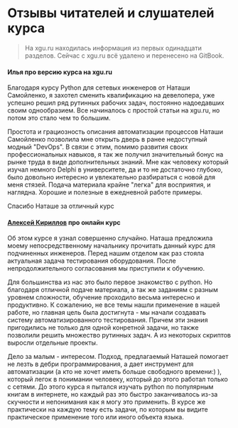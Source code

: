 # Отзывы читателей и слушателей курса

> На xgu.ru находилась информация из первых одинадцати разделов. Сейчас с xgu.ru всё удалено и перенесено на GitBook.

#### Илья про версию курса на xgu.ru

Благодаря курсу Python для сетевых инженеров от Наташи Самойленко, я захотел сменить квалификацию на девелопера, уже успешно решил ряд рутинных рабочих задач, постоянно надоедавших своим однообразием.
Все начиналось с простой статьи на xgu.ru, но потом это стало чем то большим.

Простота и грациозность описания автоматизации процессов Наташи Самойленко позволила мне открыть дверь в ранее недоступный  модный "DevOps".
В связи с этим, помимо развития своих профессиональных навыков, я так же получил значительный бонус на рынке труда в виде дополнительных знаний.
Мне как человеку который изучал немного Delphi в университете, да и то не достаточно глубоко, было довольно интересно и увлекательно разбираться с новой для меня стязей.
Подача материала крайне "легка" для восприятия, и наглядна. Хорошие и полезные в ежедневной работе примеры.   

Спасибо Наташе за отличный курс

#### [Алексей Кириллов](https://www.linkedin.com/in/aleksei-kirillov-20a7b3a9/) про онлайн курс

Об этом курсе я узнал совершенно случайно.
Наташа предложила моему непосредственному начальнику прочитать данный курс для подчиненных инженеров.
Перед нашим отделом как раз стояла актуальная задача тестирования оборудования.
После непродолжительного согласования мы приступили к обучению. 

Для большинства из нас это было первое знакомство с python.
Но благодаря отличной подаче материала, а так же заданиям с разным уровнем сложности, обучение проходило весьма интересно и продуктивно.
К сожалению, не все темы нашли применение в нашей работе, но главная цель была достигнута - мы начали создавать систему автоматизированного тестирования.
Причем эти знания пригодились не только для одной конретной задачи, но также позволили решить множество рутинных задач.
А из некоторых скриптов выросли отдельные проекты.  

Дело за малым - интересом.
Подход, предлагаемый Наташей помогает не лезть в дебри программирования, а дает инструмент для автоматизации (а кто не хочет иметь больше свободного времени:) ), который легок в понимании человеку, который до этого работал только с сетями.
До этого курса я пытался изучать python по популярным книгам в интернете, но каждый раз это быстро заканчивалось из-за скучности и непонимания как я могу это применить.
В курсе же практически на каждую тему есть задачи, по которым вы видите практическое применение того или иного объекта языка.

